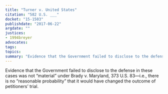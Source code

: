 ```yaml
---
title: "Turner v. United States"
citation: "582 U.S. ___"
docket: "15-1503"
publishdate: "2017-06-22"
argdate: ""
justices:
- 1994breyer
advocates:
tags:
topics:
summary: "Evidence that the Government failed to disclose to the defense in these cases was not “material” under Brady v. Maryland, 373 U.S. 83—i.e., there is no “reasonable probability” that it would have changed the outcome of petitioners’ trial."
---
```

Evidence that the Government failed to disclose to the defense in these cases was not “material” under Brady v. Maryland, 373 U.S. 83—i.e., there is no “reasonable probability” that it would have changed the outcome of petitioners’ trial.

